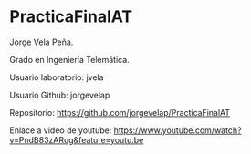 # PracticaFinalAT

Jorge Vela Peña.

Grado en Ingeniería Telemática.

Usuario laboratorio: jvela

Usuario Github: jorgevelap

Repositorio: https://github.com/jorgevelap/PracticaFinalAT

Enlace a video de youtube: https://www.youtube.com/watch?v=PndB83zARug&feature=youtu.be

